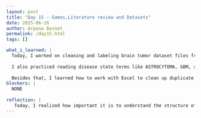 ```yaml
---
layout: post
title: "Day 15 – Games,Literature review and Datasets"
date: 2025-06-16
author: Arpana Basnet
permalink: /day15.html
tags: []

what_i_learned: |
  Today, I worked on cleaning and labeling brain tumor dataset files from GEO. I learned how to identify which columns represent samples and how to label each sample as Tumorous, Non-Tumorous, or Unknown based on the disease state. It was a bit confusing at first, especially figuring out which part of the data needed labels, but going through the metadata rows helped me understand the structure better.
  
  I also practiced reading disease state terms like ASTROCYTOMA, GBM, and OLIGODENDROGLIOMA, and learned how each one is classified. I found out that ASTROCYTOMA and OLIGODENDROGLIOMA are also types of brain tumors, so they are labeled as Tumorous.
  
  Besides that, I learned how to work with Excel to clean up duplicate column names and delete them when needed—even though that part was tricky, I’m starting to get more comfortable with it.
blockers: |
  NONE
  
reflection: |
   Today, I realized how important it is to understand the structure of real datasets. At first, I was confused about where to apply the labels, but by going through the metadata, things started to make sense. I also learned that small details like handling unknown labels or cleaning Excel columns can really impact the results. 
---
```


